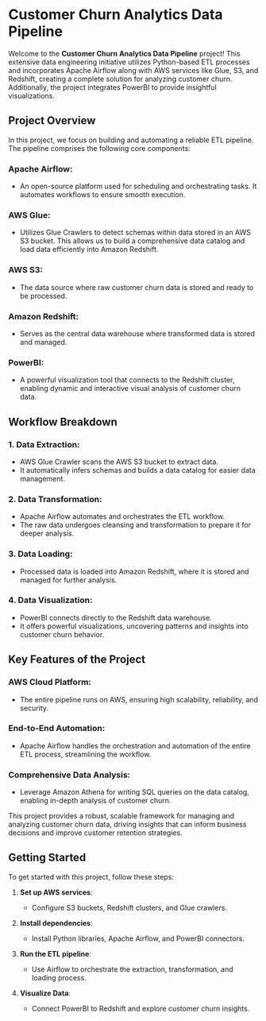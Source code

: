 # Customer Churn Analytics Data Pipeline

Welcome to the **Customer Churn Analytics Data Pipeline** project! This extensive data engineering initiative utilizes Python-based ETL processes and incorporates Apache Airflow along with AWS services like Glue, S3, and Redshift, creating a complete solution for analyzing customer churn. Additionally, the project integrates PowerBI to provide insightful visualizations.

## Project Overview

In this project, we focus on building and automating a reliable ETL pipeline. The pipeline comprises the following core components:

### Apache Airflow:
- An open-source platform used for scheduling and orchestrating tasks. It automates workflows to ensure smooth execution.

### AWS Glue:
- Utilizes Glue Crawlers to detect schemas within data stored in an AWS S3 bucket. This allows us to build a comprehensive data catalog and load data efficiently into Amazon Redshift.

### AWS S3:
- The data source where raw customer churn data is stored and ready to be processed.

### Amazon Redshift:
- Serves as the central data warehouse where transformed data is stored and managed.

### PowerBI:
- A powerful visualization tool that connects to the Redshift cluster, enabling dynamic and interactive visual analysis of customer churn data.

## Workflow Breakdown

### 1. Data Extraction:
- AWS Glue Crawler scans the AWS S3 bucket to extract data.
- It automatically infers schemas and builds a data catalog for easier data management.

### 2. Data Transformation:
- Apache Airflow automates and orchestrates the ETL workflow.
- The raw data undergoes cleansing and transformation to prepare it for deeper analysis.

### 3. Data Loading:
- Processed data is loaded into Amazon Redshift, where it is stored and managed for further analysis.

### 4. Data Visualization:
- PowerBI connects directly to the Redshift data warehouse.
- It offers powerful visualizations, uncovering patterns and insights into customer churn behavior.

## Key Features of the Project

### AWS Cloud Platform:
- The entire pipeline runs on AWS, ensuring high scalability, reliability, and security.

### End-to-End Automation:
- Apache Airflow handles the orchestration and automation of the entire ETL process, streamlining the workflow.

### Comprehensive Data Analysis:
- Leverage Amazon Athena for writing SQL queries on the data catalog, enabling in-depth analysis of customer churn.

This project provides a robust, scalable framework for managing and analyzing customer churn data, driving insights that can inform business decisions and improve customer retention strategies.

## Getting Started

To get started with this project, follow these steps:

1. **Set up AWS services**: 
   - Configure S3 buckets, Redshift clusters, and Glue crawlers.
   
2. **Install dependencies**: 
   - Install Python libraries, Apache Airflow, and PowerBI connectors.

3. **Run the ETL pipeline**: 
   - Use Airflow to orchestrate the extraction, transformation, and loading process.

4. **Visualize Data**: 
   - Connect PowerBI to Redshift and explore customer churn insights.
